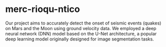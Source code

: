 # merc-rioqu-ntico
Our project aims to accurately detect the onset of seismic events (quakes) on Mars and the Moon using ground velocity data. We employed a deep neural network (DNN) model based on the U-Net architecture, a popular deep learning model originally designed for image segmentation tasks.
